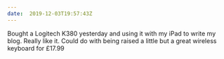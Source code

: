 ```yaml
---
date:  2019-12-03T19:57:43Z
---
```

Bought a Logitech K380 yesterday and using it with my iPad to write my blog. Really like it. Could do with being raised a little but a great wireless keyboard for £17.99

